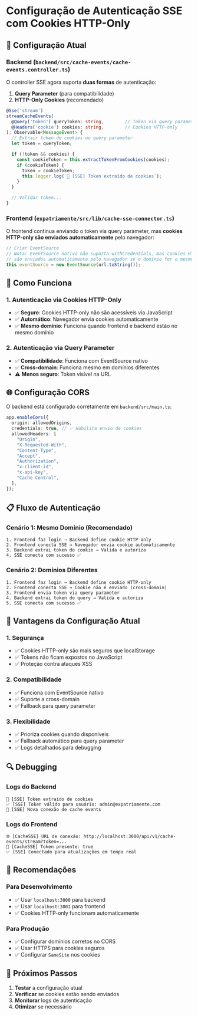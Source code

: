 # Configuração de Autenticação SSE com Cookies HTTP-Only

## 🎯 **Configuração Atual**

### **Backend (`backend/src/cache-events/cache-events.controller.ts`)**

O controller SSE agora suporta **duas formas** de autenticação:

1. **Query Parameter** (para compatibilidade)
2. **HTTP-Only Cookies** (recomendado)

```typescript
@Sse('stream')
streamCacheEvents(
  @Query('token') queryToken: string,        // Token via query parameter
  @Headers('cookie') cookies: string,        // Cookies HTTP-only
): Observable<MessageEvent> {
  // Extrair token de cookies ou query parameter
  let token = queryToken;

  if (!token && cookies) {
    const cookieToken = this.extractTokenFromCookies(cookies);
    if (cookieToken) {
      token = cookieToken;
      this.logger.log(`🍪 [SSE] Token extraído de cookies`);
    }
  }

  // Validar token...
}
```

### **Frontend (`expatriamente/src/lib/cache-sse-connector.ts`)**

O frontend continua enviando o token via query parameter, mas **cookies HTTP-only são enviados automaticamente** pelo navegador:

```typescript
// Criar EventSource
// Nota: EventSource nativo não suporta withCredentials, mas cookies HTTP-only
// são enviados automaticamente pelo navegador se o domínio for o mesmo
this.eventSource = new EventSource(url.toString());
```

## 🔧 **Como Funciona**

### **1. Autenticação via Cookies HTTP-Only**

- ✅ **Seguro**: Cookies HTTP-only não são acessíveis via JavaScript
- ✅ **Automático**: Navegador envia cookies automaticamente
- ✅ **Mesmo domínio**: Funciona quando frontend e backend estão no mesmo domínio

### **2. Autenticação via Query Parameter**

- ✅ **Compatibilidade**: Funciona com EventSource nativo
- ✅ **Cross-domain**: Funciona mesmo em domínios diferentes
- ⚠️ **Menos seguro**: Token visível na URL

## 🌐 **Configuração CORS**

O backend está configurado corretamente em `backend/src/main.ts`:

```typescript
app.enableCors({
  origin: allowedOrigins,
  credentials: true, // ✅ Habilita envio de cookies
  allowedHeaders: [
    "Origin",
    "X-Requested-With",
    "Content-Type",
    "Accept",
    "Authorization",
    "x-client-id",
    "x-api-key",
    "Cache-Control",
  ],
});
```

## 📋 **Fluxo de Autenticação**

### **Cenário 1: Mesmo Domínio (Recomendado)**

```
1. Frontend faz login → Backend define cookie HTTP-only
2. Frontend conecta SSE → Navegador envia cookie automaticamente
3. Backend extrai token do cookie → Valida e autoriza
4. SSE conecta com sucesso ✅
```

### **Cenário 2: Domínios Diferentes**

```
1. Frontend faz login → Backend define cookie HTTP-only
2. Frontend conecta SSE → Cookie não é enviado (cross-domain)
3. Frontend envia token via query parameter
4. Backend extrai token do query → Valida e autoriza
5. SSE conecta com sucesso ✅
```

## 🚀 **Vantagens da Configuração Atual**

### **1. Segurança**

- ✅ Cookies HTTP-only são mais seguros que localStorage
- ✅ Tokens não ficam expostos no JavaScript
- ✅ Proteção contra ataques XSS

### **2. Compatibilidade**

- ✅ Funciona com EventSource nativo
- ✅ Suporte a cross-domain
- ✅ Fallback para query parameter

### **3. Flexibilidade**

- ✅ Prioriza cookies quando disponíveis
- ✅ Fallback automático para query parameter
- ✅ Logs detalhados para debugging

## 🔍 **Debugging**

### **Logs do Backend**

```
🍪 [SSE] Token extraído de cookies
✅ [SSE] Token válido para usuário: admin@expatriamente.com
📡 [SSE] Nova conexão de cache events
```

### **Logs do Frontend**

```
🌐 [CacheSSE] URL de conexão: http://localhost:3000/api/v1/cache-events/stream?token=...
🔑 [CacheSSE] Token presente: true
✅ [SSE] Conectado para atualizações em tempo real
```

## 🎯 **Recomendações**

### **Para Desenvolvimento**

- ✅ Usar `localhost:3000` para backend
- ✅ Usar `localhost:3001` para frontend
- ✅ Cookies HTTP-only funcionam automaticamente

### **Para Produção**

- ✅ Configurar domínios corretos no CORS
- ✅ Usar HTTPS para cookies seguros
- ✅ Configurar `SameSite` nos cookies

## 📝 **Próximos Passos**

1. **Testar** a configuração atual
2. **Verificar** se cookies estão sendo enviados
3. **Monitorar** logs de autenticação
4. **Otimizar** se necessário
